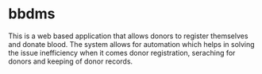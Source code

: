 # bbdms
This is a web based application that allows donors to register themselves and donate blood.
The system allows for automation which helps in solving the issue inefficiency when it comes donor registration, seraching for donors and keeping of donor records.
